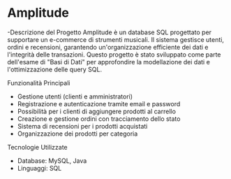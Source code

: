 # Amplitude

-Descrizione del Progetto
Amplitude è un database SQL progettato per supportare un e-commerce di strumenti musicali. Il sistema gestisce utenti, ordini e recensioni, garantendo un'organizzazione efficiente dei dati e l'integrità delle transazioni.
Questo progetto è stato sviluppato come parte dell'esame di "Basi di Dati" per approfondire la modellazione dei dati e l'ottimizzazione delle query SQL.

Funzionalità Principali
- Gestione utenti (clienti e amministratori)
- Registrazione e autenticazione tramite email e password
- Possibilità per i clienti di aggiungere prodotti al carrello
- Creazione e gestione ordini con tracciamento dello stato
- Sistema di recensioni per i prodotti acquistati
- Organizzazione dei prodotti per categoria

Tecnologie Utilizzate

- Database: MySQL, Java
- Linguaggi: SQL
